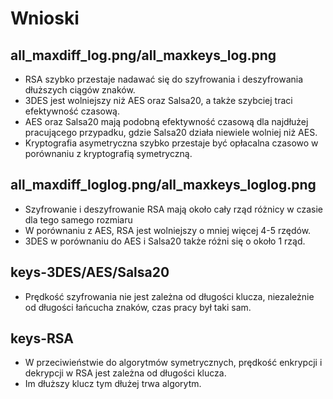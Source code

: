 # Wnioski

## all_maxdiff_log.png/all_maxkeys_log.png

* RSA szybko przestaje nadawać się do szyfrowania i deszyfrowania dłuższych ciągów znaków.
* 3DES jest wolniejszy niż AES oraz Salsa20, a także szybciej traci efektywność czasową.
* AES oraz Salsa20 mają podobną efektywność czasową dla najdłużej pracującego przypadku, gdzie Salsa20 działa niewiele wolniej niż AES.
* Kryptografia asymetryczna szybko przestaje być opłacalna czasowo w porównaniu z kryptografią symetryczną.

## all_maxdiff_loglog.png/all_maxkeys_loglog.png

* Szyfrowanie i deszyfrowanie RSA mają około cały rząd różnicy w czasie dla tego samego rozmiaru
* W porównaniu z AES, RSA jest wolniejszy o mniej więcej 4-5 rzędów.
* 3DES w porównaniu do AES i Salsa20 także różni się o około 1 rząd.

## keys-3DES/AES/Salsa20

* Prędkość szyfrowania nie jest zależna od długości klucza, niezależnie od długości łańcucha znaków, czas pracy był taki sam.

## keys-RSA

* W przeciwieństwie do algorytmów symetrycznych, prędkość enkrypcji i dekrypcji w RSA jest zależna od długości klucza.
* Im dłuższy klucz tym dłużej trwa algorytm.
